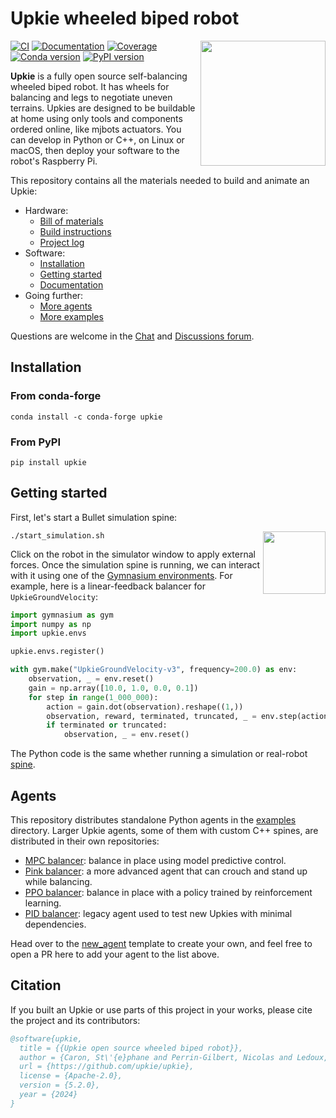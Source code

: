 # Upkie wheeled biped robot

<img src="https://github.com/upkie/upkie/assets/1189580/2fc5ee4a-81b0-425c-83df-558c7147cc59" align="right" width="200" />

[![CI](https://img.shields.io/github/actions/workflow/status/upkie/upkie/ci.yml?branch=main)](https://github.com/upkie/upkie/actions/workflows/ci.yml)
[![Documentation](https://img.shields.io/github/actions/workflow/status/upkie/upkie/docs.yml?branch=main&label=docs)](https://upkie.github.io/upkie/)
[![Coverage](https://coveralls.io/repos/github/upkie/upkie/badge.svg?branch=main)](https://coveralls.io/github/upkie/upkie?branch=main)
[![Conda version](https://img.shields.io/conda/vn/conda-forge/upkie.svg)](https://anaconda.org/conda-forge/upkie)
[![PyPI version](https://img.shields.io/pypi/v/upkie)](https://pypi.org/project/upkie/)

**Upkie** is a fully open source self-balancing wheeled biped robot. It has wheels for balancing and legs to negotiate uneven terrains. Upkies are designed to be buildable at home using only tools and components ordered online, like mjbots actuators. You can develop in Python or C++, on Linux or macOS, then deploy your software to the robot's Raspberry Pi.

This repository contains all the materials needed to build and animate an Upkie:

- Hardware:
    - [Bill of materials](https://github.com/upkie/upkie/wiki/Bill-of-materials)
    - [Build instructions](https://github.com/upkie/upkie/wiki)
    - [Project log](https://hackaday.io/project/185729-upkie-wheeled-biped-robots)
- Software:
    - [Installation](https://github.com/upkie/upkie#installation)
    - [Getting started](https://github.com/upkie/upkie#getting-started)
    - [Documentation](https://upkie.github.io/upkie/)
- Going further:
    - [More agents](https://github.com/upkie/upkie#agents)
    - [More examples](https://github.com/upkie/upkie/tree/main/examples)

Questions are welcome in the [Chat](https://app.element.io/#/room/#upkie:matrix.org) and [Discussions forum](https://github.com/upkie/upkie/discussions).

## Installation

### From conda-forge

```console
conda install -c conda-forge upkie
```

### From PyPI

```console
pip install upkie
```

## Getting started

First, let's start a Bullet simulation spine:

<img src="https://user-images.githubusercontent.com/1189580/170496331-e1293dd3-b50c-40ee-9c2e-f75f3096ebd8.png" height="100" align="right" />

```console
./start_simulation.sh
```

Click on the robot in the simulator window to apply external forces. Once the simulation spine is running, we can interact with it using one of the [Gymnasium environments](https://upkie.github.io/upkie/environments.html). For example, here is a linear-feedback balancer for ``UpkieGroundVelocity``:

```python
import gymnasium as gym
import numpy as np
import upkie.envs

upkie.envs.register()

with gym.make("UpkieGroundVelocity-v3", frequency=200.0) as env:
    observation, _ = env.reset()
    gain = np.array([10.0, 1.0, 0.0, 0.1])
    for step in range(1_000_000):
        action = gain.dot(observation).reshape((1,))
        observation, reward, terminated, truncated, _ = env.step(action)
        if terminated or truncated:
            observation, _ = env.reset()
```

The Python code is the same whether running a simulation or real-robot [spine](https://upkie.github.io/upkie/spines.html).

## Agents

This repository distributes standalone Python agents in the [examples](https://github.com/upkie/upkie/tree/main/examples) directory. Larger Upkie agents, some of them with custom C++ spines, are distributed in their own repositories:

- [MPC balancer](https://github.com/upkie/mpc_balancer): balance in place using model predictive control.
- [Pink balancer](https://github.com/upkie/pink_balancer): a more advanced agent that can crouch and stand up while balancing.
- [PPO balancer](https://github.com/upkie/ppo_balancer): balance in place with a policy trained by reinforcement learning.
- [PID balancer](https://github.com/upkie/pid_balancer): legacy agent used to test new Upkies with minimal dependencies.

Head over to the [new\_agent](https://github.com/upkie/new_agent) template to create your own, and feel free to open a PR here to add your agent to the list above.

## Citation

If you built an Upkie or use parts of this project in your works, please cite the project and its contributors:

```bibtex
@software{upkie,
  title = {{Upkie open source wheeled biped robot}},
  author = {Caron, St\'{e}phane and Perrin-Gilbert, Nicolas and Ledoux, Viviane and G\"{o}kbakan, \"{Umit} Bora and Raverdy, Pierre-Guillaume and Raffin, Antonin and Tordjman--Levavasseur, Valentin},
  url = {https://github.com/upkie/upkie},
  license = {Apache-2.0},
  version = {5.2.0},
  year = {2024}
}
```
